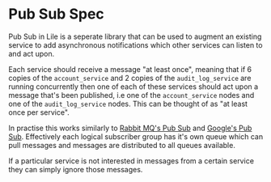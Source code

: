 # Pub Sub Spec

Pub Sub in Lile is a seperate library that can be used to augment an existing service to add asynchronous notifications which other services can listen to and act upon.

Each service should receive a message "at least once", meaning that if 6 copies of the `account_service` and 2 copies of the `audit_log_service` are running concurrently then one of each of these services should act upon a message that's been published, i.e one of the `account_service` nodes and one of the `audit_log_service` nodes. This can be thought of as "at least once per service".

In practise this works similarly to [Rabbit MQ's Pub Sub](https://www.rabbitmq.com/tutorials/tutorial-three-go.html) and [Google's Pub Sub](https://cloud.google.com/go/getting-started/using-pub-sub). Effectively each logical subscriber group has it's own queue which can pull messages and messages are distributed to all queues available.

If a particular service is not interested in messages from a certain service they can simply ignore those messages.


